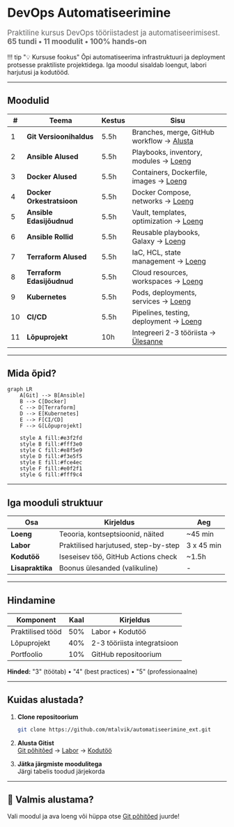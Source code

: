 # DevOps Automatiseerimine

<p style="font-size: 1.2em; color: #666;">
Praktiline kursus DevOps tööriistadest ja automatiseerimisest.<br>
<strong>65 tundi • 11 moodulit • 100% hands-on</strong>
</p>

!!! tip "💡 Kursuse fookus"
    Õpi automatiseerima infrastruktuuri ja deployment protsesse praktiliste projektidega. Iga moodul sisaldab loengut, labori harjutusi ja kodutööd.

---

## Moodulid

| # | Teema | Kestus | Sisu |
|---|-------|--------|------|
| 1 | **Git Versioonihaldus** | 5.5h | Branches, merge, GitHub workflow → [Alusta](git/loeng.md) |
| 2 | **Ansible Alused** | 5.5h | Playbooks, inventory, modules → [Loeng](ansible_basics/loeng.md) |
| 3 | **Docker Alused** | 5.5h | Containers, Dockerfile, images → [Loeng](docker_basics/loeng.md) |
| 4 | **Docker Orkestratsioon** | 5.5h | Docker Compose, networks → [Loeng](docker_orchestration/loeng.md) |
| 5 | **Ansible Edasijõudnud** | 5.5h | Vault, templates, optimization → [Loeng](ansible_advanced/loeng.md) |
| 6 | **Ansible Rollid** | 5.5h | Reusable playbooks, Galaxy → [Loeng](ansible_roles/loeng.md) |
| 7 | **Terraform Alused** | 5.5h | IaC, HCL, state management → [Loeng](terraform_basics/loeng.md) |
| 8 | **Terraform Edasijõudnud** | 5.5h | Cloud resources, workspaces → [Loeng](terraform_advanced/loeng.md) |
| 9 | **Kubernetes** | 5.5h | Pods, deployments, services → [Loeng](kubernetes/loeng.md) |
| 10 | **CI/CD** | 5.5h | Pipelines, testing, deployment → [Loeng](ci_cd/loeng.md) |
| 11 | **Lõpuprojekt** | 10h | Integreeri 2-3 tööriista → [Ülesanne](lopuprojekt/loeng.md) |

---

## Mida õpid?

```mermaid
graph LR
    A[Git] --> B[Ansible]
    B --> C[Docker]
    C --> D[Terraform]
    D --> E[Kubernetes]
    E --> F[CI/CD]
    F --> G[Lõpuprojekt]
    
    style A fill:#e3f2fd
    style B fill:#fff3e0
    style C fill:#e8f5e9
    style D fill:#f3e5f5
    style E fill:#fce4ec
    style F fill:#e0f2f1
    style G fill:#fff9c4
```

---

## Iga mooduli struktuur

| Osa | Kirjeldus | Aeg |
|-----|-----------|-----|
| **Loeng** | Teooria, kontseptsioonid, näited | ~45 min |
| **Labor** | Praktilised harjutused, step-by-step | 3 x 45 min |
| **Kodutöö** | Iseseisev töö, GitHub Actions check | ~1.5h |
| **Lisapraktika** | Boonus ülesanded (valikuline) | - |

---

## Hindamine

| Komponent | Kaal | Kirjeldus |
|-----------|------|-----------|
| Praktilised tööd | 50% | Labor + Kodutöö |
| Lõpuprojekt | 40% | 2-3 tööriista integratsioon |
| Portfoolio | 10% | GitHub repositoorium |

**Hinded:** "3" (töötab) • "4" (best practices) • "5" (professionaalne)

---

## Kuidas alustada?

1. **Clone repositoorium**
   ```bash
   git clone https://github.com/mtalvik/automatiseerimine_ext.git
   ```

2. **Alusta Gitist**  
   [Git põhitõed](git/loeng.md) → [Labor](git/labor.md) → [Kodutöö](git/kodutoo.md)

3. **Jätka järgmiste moodulitega**  
   Järgi tabelis toodud järjekorda

---

## 🚀 Valmis alustama?

Vali moodul ja ava loeng või hüppa otse [Git põhitõed](git/loeng.md) juurde!
